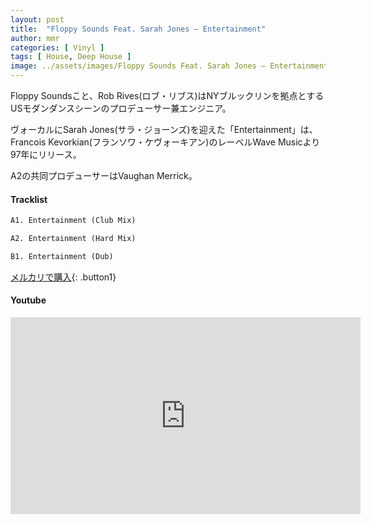 ```yaml
---
layout: post
title:  "Floppy Sounds Feat. Sarah Jones – Entertainment"
author: mmr
categories: [ Vinyl ]
tags: [ House, Deep House ]
image: ../assets/images/Floppy Sounds Feat. Sarah Jones – Entertainment.webp
---
```


Floppy Soundsこと、Rob Rives(ロブ・リブス)はNYブルックリンを拠点とするUSモダンダンスシーンのプロデューサー兼エンジニア。

ヴォーカルにSarah Jones(サラ・ジョーンズ)を迎えた「Entertainment」は、Francois Kevorkian(フランソワ・ケヴォーキアン)のレーベルWave Musicより97年にリリース。

A2の共同プロデューサーはVaughan Merrick。

#### Tracklist
```md
A1. Entertainment (Club Mix)

A2. Entertainment (Hard Mix)

B1. Entertainment (Dub)
```

[メルカリで購入](https://jp.mercari.com/item/m43333910037?afid=6142608987){: .button1}

#### Youtube
<iframe width="560" height="315" src="https://www.youtube.com/embed/emtua_9mPo8?si=dCNqGZ6pnPrFKUaw" title="YouTube video player" frameborder="0" allow="accelerometer; autoplay; clipboard-write; encrypted-media; gyroscope; picture-in-picture; web-share" referrerpolicy="strict-origin-when-cross-origin" allowfullscreen></iframe>